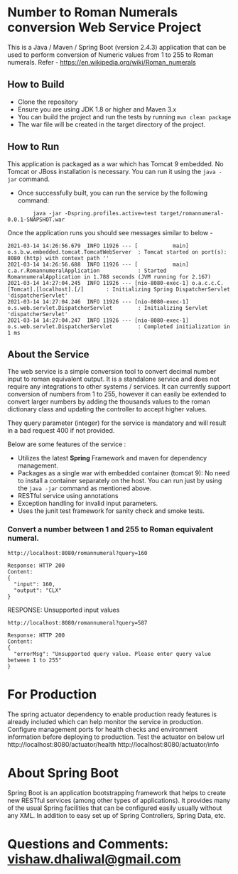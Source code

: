 # Number to Roman Numerals conversion Web Service Project

This is a Java / Maven / Spring Boot (version 2.4.3) application that can be used to perform conversion of Numeric values from 1 to 255 to Roman numerals. 
Refer - https://en.wikipedia.org/wiki/Roman_numerals

## How to Build 

* Clone the repository 
* Ensure you are using JDK 1.8 or higher and Maven 3.x
* You can build the project and run the tests by running ```mvn clean package```
* The war file will be created in the target directory of the project.

## How to Run 

This application is packaged as a war which has Tomcat 9 embedded. No Tomcat or JBoss installation is necessary. You can run it using the ```java -jar``` command.

* Once successfully built, you can run the service by the following command:
```
        java -jar -Dspring.profiles.active=test target/romannumeral-0.0.1-SNAPSHOT.war
```

Once the application runs you should see messages similar to below - 

```
2021-03-14 14:26:56.679  INFO 11926 --- [           main] o.s.b.w.embedded.tomcat.TomcatWebServer  : Tomcat started on port(s): 8080 (http) with context path ''
2021-03-14 14:26:56.688  INFO 11926 --- [           main] c.a.r.RomannumeralApplication            : Started RomannumeralApplication in 1.788 seconds (JVM running for 2.167)
2021-03-14 14:27:04.245  INFO 11926 --- [nio-8080-exec-1] o.a.c.c.C.[Tomcat].[localhost].[/]       : Initializing Spring DispatcherServlet 'dispatcherServlet'
2021-03-14 14:27:04.246  INFO 11926 --- [nio-8080-exec-1] o.s.web.servlet.DispatcherServlet        : Initializing Servlet 'dispatcherServlet'
2021-03-14 14:27:04.247  INFO 11926 --- [nio-8080-exec-1] o.s.web.servlet.DispatcherServlet        : Completed initialization in 1 ms

```

## About the Service

The web service is a simple conversion tool to convert decimal number input to roman equivalent output. It is a standalone service and does not require any integrations to other systems / services.
It can currently support conversion of numbers from 1 to 255, however it can easily be extended to convert larger numbers by adding the thousands values to the roman dictionary class and updating the controller to accept higher values.

They query parameter (integer) for the service is mandatory and will result in a bad request 400 if not provided.

Below are some features of the service : 

* Utilizes the latest **Spring** Framework and maven for dependency management.
* Packages as a single war with embedded container (tomcat 9): No need to install a container separately on the host. You can run just by using the ``java -jar`` command as mentioned above.
* RESTful service using annotations
* Exception handling for invalid input parameters.
* Uses the junit test framework for sanity check and smoke tests.


### Convert a number between 1 and 255 to Roman equivalent numeral.

```
http://localhost:8080/romannumeral?query=160

Response: HTTP 200
Content: 
{
  "input": 160,
  "output": "CLX"
} 
```

RESPONSE: Unsupported input values

```
http://localhost:8080/romannumeral?query=587

Response: HTTP 200
Content: 
{
  "errorMsg": "Unsupported query value. Please enter query value between 1 to 255"
} 
```
# For Production
The spring actuator dependency to enable production ready features is already included which can help monitor the service in production.
Configure management ports for health checks and environment information before deploying to production.
Test the actuator on below url
http://localhost:8080/actuator/health
http://localhost:8080/actuator/info

# About Spring Boot

Spring Boot is an application bootstrapping framework that helps to create new RESTful services (among other types of applications). It provides many of the usual Spring facilities that can be configured easily usually without any XML. In addition to easy set up of Spring Controllers, Spring Data, etc. 



# Questions and Comments: vishaw.dhaliwal@gmail.com


